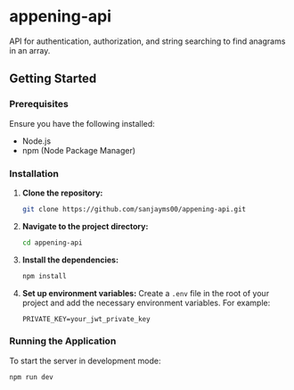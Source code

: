 # appening-api

API for authentication, authorization, and string searching to find anagrams in an array.

## Getting Started

### Prerequisites

Ensure you have the following installed:

- Node.js
- npm (Node Package Manager)

### Installation

1. **Clone the repository:**

   ```bash
   git clone https://github.com/sanjayms00/appening-api.git
   ```

2. **Navigate to the project directory:**

   ```bash
   cd appening-api
   ```

3. **Install the dependencies:**

   ```bash
   npm install
   ```

4. **Set up environment variables:**
   Create a `.env` file in the root of your project and add the necessary environment variables. For example:
   ```
   PRIVATE_KEY=your_jwt_private_key
   ```

### Running the Application

To start the server in development mode:

```bash
npm run dev
```

